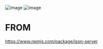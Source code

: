 ![image](https://github.com/ae-chae/aechae-json-server/assets/102152330/b655e9f4-2160-4560-9fd2-5612ec84f6b1)  ![image](https://github.com/ae-chae/aechae-json-server/assets/102152330/a929038a-bf6e-407d-8452-8bdaeb176c3a)


# FROM
https://www.npmjs.com/package/json-server

